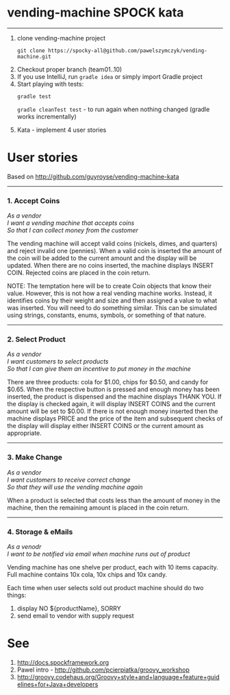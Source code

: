 # vending-machine SPOCK kata
------------

1. clone vending-machine project
   <p><code>git clone https://spocky-all@github.com/pawelszymczyk/vending-machine.git
   </code></p>
1. Checkout proper branch (team01..10)
1. If you use IntelliJ, run <code>gradle idea</code> or simply import Gradle project
1. Start playing with tests:
    <p> <code>gradle test</code></p>
    <p> <code>gradle cleanTest test</code> - to run again when nothing changed (gradle works incrementally) </p>
1. Kata - implement 4 user stories


# User stories

Based on
http://github.com/guyroyse/vending-machine-kata

------------
### 1. Accept Coins

_As a vendor_  
_I want a vending machine that accepts coins_  
_So that I can collect money from the customer_  

The vending machine will accept valid coins (nickels, dimes, and quarters) and reject invalid one (pennies).  When a
valid coin is inserted the amount of the coin will be added to the current amount and the display will be updated.
When there are no coins inserted, the machine displays INSERT COIN.  Rejected coins are placed in the coin return.

NOTE: The temptation here will be to create Coin objects that know their value.  However, this is not how a real
  vending machine works.  Instead, it identifies coins by their weight and size and then assigned a value to what
  was inserted.  You will need to do something similar.  This can be simulated using strings, constants, enums,
  symbols, or something of that nature.

--------------
### 2. Select Product

_As a vendor_  
_I want customers to select products_  
_So that I can give them an incentive to put money in the machine_  

There are three products: cola for $1.00, chips for $0.50, and candy for $0.65.  When the respective button is pressed
and enough money has been inserted, the product is dispensed and the machine displays THANK YOU.  If the display is
checked again, it will display INSERT COINS and the current amount will be set to $0.00.  If there is not enough money
inserted then the machine displays PRICE and the price of the item and subsequent checks of the display will display
either INSERT COINS or the current amount as appropriate.

-----------
### 3. Make Change

_As a vendor_  
_I want customers to receive correct change_  
_So that they will use the vending machine again_  

When a product is selected that costs less than the amount of money in the machine, then the remaining amount is placed
in the coin return.

-----------
### 4. Storage & eMails
_As a venodr_  
_I want to be notified via email when machine runs out of product_  

Vending machine has one shelve per product, each with 10 items capacity. Full machine contains 10x cola, 10x chips and 10x candy.

Each time when user selects sold out product machine should do two things:

1. display NO ${productName}, SORRY
1. send email to vendor with supply request


# See

1. http://docs.spockframework.org
1. Pawel intro - http://github.com/pcierpiatka/groovy_workshop
1. http://groovy.codehaus.org/Groovy+style+and+language+feature+guidelines+for+Java+developers